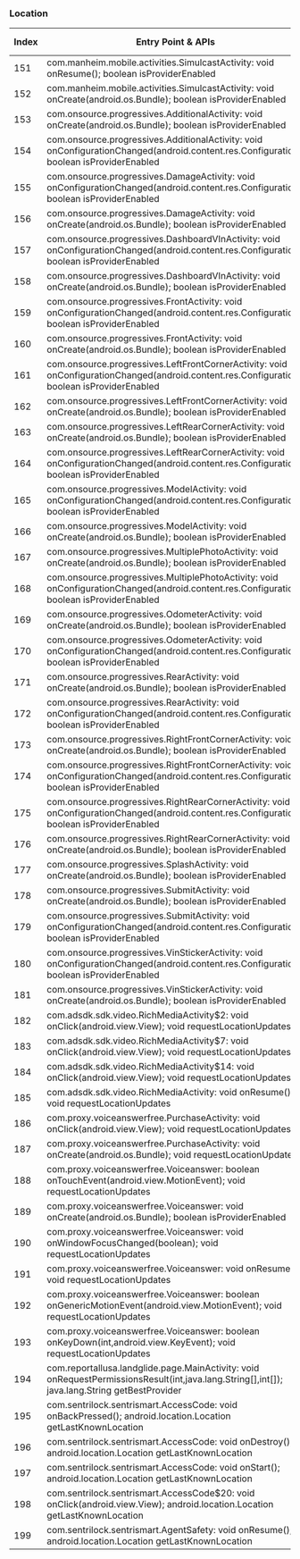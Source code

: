 ### Location
| Index | Entry Point & APIs | Screen shot | Resource id | Label |
| ------------- | ------------- | ------------- |-------------|-------------|
| 151 | com.manheim.mobile.activities.SimulcastActivity: void onResume(); boolean isProviderEnabled | ![](C:\Users\hfu\Documents\COSMOS\output\py\Play_win8\Business\com.manheim.mobile\com.manheim.mobile.activities.SimulcastActivity.png) |  | |
| 152 | com.manheim.mobile.activities.SimulcastActivity: void onCreate(android.os.Bundle); boolean isProviderEnabled | ![](C:\Users\hfu\Documents\COSMOS\output\py\Play_win8\Business\com.manheim.mobile\com.manheim.mobile.activities.SimulcastActivity.png) |  | |
| 153 | com.onsource.progressives.AdditionalActivity: void onCreate(android.os.Bundle); boolean isProviderEnabled | ![](C:\Users\hfu\Documents\COSMOS\output\py\Play_win8\Business\com.onsource.progressives\com.onsource.progressives.AdditionalActivity.png) |  | |
| 154 | com.onsource.progressives.AdditionalActivity: void onConfigurationChanged(android.content.res.Configuration); boolean isProviderEnabled | ![](C:\Users\hfu\Documents\COSMOS\output\py\Play_win8\Business\com.onsource.progressives\com.onsource.progressives.AdditionalActivity.png) |  | |
| 155 | com.onsource.progressives.DamageActivity: void onConfigurationChanged(android.content.res.Configuration); boolean isProviderEnabled | ![](C:\Users\hfu\Documents\COSMOS\output\py\Play_win8\Business\com.onsource.progressives\com.onsource.progressives.DamageActivity.png) |  | |
| 156 | com.onsource.progressives.DamageActivity: void onCreate(android.os.Bundle); boolean isProviderEnabled | ![](C:\Users\hfu\Documents\COSMOS\output\py\Play_win8\Business\com.onsource.progressives\com.onsource.progressives.DamageActivity.png) |  | |
| 157 | com.onsource.progressives.DashboardVInActivity: void onConfigurationChanged(android.content.res.Configuration); boolean isProviderEnabled | ![](C:\Users\hfu\Documents\COSMOS\output\py\Play_win8\Business\com.onsource.progressives\com.onsource.progressives.DashboardVInActivity.png) |  | |
| 158 | com.onsource.progressives.DashboardVInActivity: void onCreate(android.os.Bundle); boolean isProviderEnabled | ![](C:\Users\hfu\Documents\COSMOS\output\py\Play_win8\Business\com.onsource.progressives\com.onsource.progressives.DashboardVInActivity.png) |  | |
| 159 | com.onsource.progressives.FrontActivity: void onConfigurationChanged(android.content.res.Configuration); boolean isProviderEnabled | ![](C:\Users\hfu\Documents\COSMOS\output\py\Play_win8\Business\com.onsource.progressives\com.onsource.progressives.FrontActivity.png) |  | |
| 160 | com.onsource.progressives.FrontActivity: void onCreate(android.os.Bundle); boolean isProviderEnabled | ![](C:\Users\hfu\Documents\COSMOS\output\py\Play_win8\Business\com.onsource.progressives\com.onsource.progressives.FrontActivity.png) |  | |
| 161 | com.onsource.progressives.LeftFrontCornerActivity: void onConfigurationChanged(android.content.res.Configuration); boolean isProviderEnabled | ![](C:\Users\hfu\Documents\COSMOS\output\py\Play_win8\Business\com.onsource.progressives\com.onsource.progressives.LeftFrontCornerActivity.png) |  | |
| 162 | com.onsource.progressives.LeftFrontCornerActivity: void onCreate(android.os.Bundle); boolean isProviderEnabled | ![](C:\Users\hfu\Documents\COSMOS\output\py\Play_win8\Business\com.onsource.progressives\com.onsource.progressives.LeftFrontCornerActivity.png) |  | |
| 163 | com.onsource.progressives.LeftRearCornerActivity: void onCreate(android.os.Bundle); boolean isProviderEnabled | ![](C:\Users\hfu\Documents\COSMOS\output\py\Play_win8\Business\com.onsource.progressives\com.onsource.progressives.LeftRearCornerActivity.png) |  | |
| 164 | com.onsource.progressives.LeftRearCornerActivity: void onConfigurationChanged(android.content.res.Configuration); boolean isProviderEnabled | ![](C:\Users\hfu\Documents\COSMOS\output\py\Play_win8\Business\com.onsource.progressives\com.onsource.progressives.LeftRearCornerActivity.png) |  | |
| 165 | com.onsource.progressives.ModelActivity: void onConfigurationChanged(android.content.res.Configuration); boolean isProviderEnabled | ![](C:\Users\hfu\Documents\COSMOS\output\py\Play_win8\Business\com.onsource.progressives\com.onsource.progressives.ModelActivity.png) |  | |
| 166 | com.onsource.progressives.ModelActivity: void onCreate(android.os.Bundle); boolean isProviderEnabled | ![](C:\Users\hfu\Documents\COSMOS\output\py\Play_win8\Business\com.onsource.progressives\com.onsource.progressives.ModelActivity.png) |  | |
| 167 | com.onsource.progressives.MultiplePhotoActivity: void onCreate(android.os.Bundle); boolean isProviderEnabled | ![](C:\Users\hfu\Documents\COSMOS\output\py\Play_win8\Business\com.onsource.progressives\com.onsource.progressives.MultiplePhotoActivity.png) |  | |
| 168 | com.onsource.progressives.MultiplePhotoActivity: void onConfigurationChanged(android.content.res.Configuration); boolean isProviderEnabled | ![](C:\Users\hfu\Documents\COSMOS\output\py\Play_win8\Business\com.onsource.progressives\com.onsource.progressives.MultiplePhotoActivity.png) |  | |
| 169 | com.onsource.progressives.OdometerActivity: void onCreate(android.os.Bundle); boolean isProviderEnabled | ![](C:\Users\hfu\Documents\COSMOS\output\py\Play_win8\Business\com.onsource.progressives\com.onsource.progressives.OdometerActivity.png) |  | |
| 170 | com.onsource.progressives.OdometerActivity: void onConfigurationChanged(android.content.res.Configuration); boolean isProviderEnabled | ![](C:\Users\hfu\Documents\COSMOS\output\py\Play_win8\Business\com.onsource.progressives\com.onsource.progressives.OdometerActivity.png) |  | |
| 171 | com.onsource.progressives.RearActivity: void onCreate(android.os.Bundle); boolean isProviderEnabled | ![](C:\Users\hfu\Documents\COSMOS\output\py\Play_win8\Business\com.onsource.progressives\com.onsource.progressives.RearActivity.png) |  | |
| 172 | com.onsource.progressives.RearActivity: void onConfigurationChanged(android.content.res.Configuration); boolean isProviderEnabled | ![](C:\Users\hfu\Documents\COSMOS\output\py\Play_win8\Business\com.onsource.progressives\com.onsource.progressives.RearActivity.png) |  | |
| 173 | com.onsource.progressives.RightFrontCornerActivity: void onCreate(android.os.Bundle); boolean isProviderEnabled | ![](C:\Users\hfu\Documents\COSMOS\output\py\Play_win8\Business\com.onsource.progressives\com.onsource.progressives.RightFrontCornerActivity.png) |  | |
| 174 | com.onsource.progressives.RightFrontCornerActivity: void onConfigurationChanged(android.content.res.Configuration); boolean isProviderEnabled | ![](C:\Users\hfu\Documents\COSMOS\output\py\Play_win8\Business\com.onsource.progressives\com.onsource.progressives.RightFrontCornerActivity.png) |  | |
| 175 | com.onsource.progressives.RightRearCornerActivity: void onConfigurationChanged(android.content.res.Configuration); boolean isProviderEnabled | ![](C:\Users\hfu\Documents\COSMOS\output\py\Play_win8\Business\com.onsource.progressives\com.onsource.progressives.RightRearCornerActivity.png) |  | |
| 176 | com.onsource.progressives.RightRearCornerActivity: void onCreate(android.os.Bundle); boolean isProviderEnabled | ![](C:\Users\hfu\Documents\COSMOS\output\py\Play_win8\Business\com.onsource.progressives\com.onsource.progressives.RightRearCornerActivity.png) |  | |
| 177 | com.onsource.progressives.SplashActivity: void onCreate(android.os.Bundle); boolean isProviderEnabled | ![](C:\Users\hfu\Documents\COSMOS\output\py\Play_win8\Business\com.onsource.progressives\com.onsource.progressives.SplashActivity.png) |  | |
| 178 | com.onsource.progressives.SubmitActivity: void onCreate(android.os.Bundle); boolean isProviderEnabled | ![](C:\Users\hfu\Documents\COSMOS\output\py\Play_win8\Business\com.onsource.progressives\com.onsource.progressives.SubmitActivity.png) |  | |
| 179 | com.onsource.progressives.SubmitActivity: void onConfigurationChanged(android.content.res.Configuration); boolean isProviderEnabled | ![](C:\Users\hfu\Documents\COSMOS\output\py\Play_win8\Business\com.onsource.progressives\com.onsource.progressives.SubmitActivity.png) |  | |
| 180 | com.onsource.progressives.VinStickerActivity: void onConfigurationChanged(android.content.res.Configuration); boolean isProviderEnabled | ![](C:\Users\hfu\Documents\COSMOS\output\py\Play_win8\Business\com.onsource.progressives\com.onsource.progressives.VinStickerActivity.png) |  | |
| 181 | com.onsource.progressives.VinStickerActivity: void onCreate(android.os.Bundle); boolean isProviderEnabled | ![](C:\Users\hfu\Documents\COSMOS\output\py\Play_win8\Business\com.onsource.progressives\com.onsource.progressives.VinStickerActivity.png) |  | |
| 182 | com.adsdk.sdk.video.RichMediaActivity$2: void onClick(android.view.View); void requestLocationUpdates | ![](C:\Users\hfu\Documents\COSMOS\output\py\Play_win8\Business\com.proxy.voiceanswerfree\com.adsdk.sdk.video.RichMediaActivity.png) |  | |
| 183 | com.adsdk.sdk.video.RichMediaActivity$7: void onClick(android.view.View); void requestLocationUpdates | ![](C:\Users\hfu\Documents\COSMOS\output\py\Play_win8\Business\com.proxy.voiceanswerfree\com.adsdk.sdk.video.RichMediaActivity.png) |  | |
| 184 | com.adsdk.sdk.video.RichMediaActivity$14: void onClick(android.view.View); void requestLocationUpdates | ![](C:\Users\hfu\Documents\COSMOS\output\py\Play_win8\Business\com.proxy.voiceanswerfree\com.adsdk.sdk.video.RichMediaActivity.png) |  | |
| 185 | com.adsdk.sdk.video.RichMediaActivity: void onResume(); void requestLocationUpdates | ![](C:\Users\hfu\Documents\COSMOS\output\py\Play_win8\Business\com.proxy.voiceanswerfree\com.adsdk.sdk.video.RichMediaActivity.png) |  | |
| 186 | com.proxy.voiceanswerfree.PurchaseActivity: void onClick(android.view.View); void requestLocationUpdates | ![](C:\Users\hfu\Documents\COSMOS\output\py\Play_win8\Business\com.proxy.voiceanswerfree\com.proxy.voiceanswerfree.PurchaseActivity.png) |  | |
| 187 | com.proxy.voiceanswerfree.PurchaseActivity: void onCreate(android.os.Bundle); void requestLocationUpdates | ![](C:\Users\hfu\Documents\COSMOS\output\py\Play_win8\Business\com.proxy.voiceanswerfree\com.proxy.voiceanswerfree.PurchaseActivity.png) |  | |
| 188 | com.proxy.voiceanswerfree.Voiceanswer: boolean onTouchEvent(android.view.MotionEvent); void requestLocationUpdates | ![](C:\Users\hfu\Documents\COSMOS\output\py\Play_win8\Business\com.proxy.voiceanswerfree\com.proxy.voiceanswerfree.Voiceanswer.png) |  | |
| 189 | com.proxy.voiceanswerfree.Voiceanswer: void onCreate(android.os.Bundle); boolean isProviderEnabled | ![](C:\Users\hfu\Documents\COSMOS\output\py\Play_win8\Business\com.proxy.voiceanswerfree\com.proxy.voiceanswerfree.Voiceanswer.png) |  | |
| 190 | com.proxy.voiceanswerfree.Voiceanswer: void onWindowFocusChanged(boolean); void requestLocationUpdates | ![](C:\Users\hfu\Documents\COSMOS\output\py\Play_win8\Business\com.proxy.voiceanswerfree\com.proxy.voiceanswerfree.Voiceanswer.png) |  | |
| 191 | com.proxy.voiceanswerfree.Voiceanswer: void onResume(); void requestLocationUpdates | ![](C:\Users\hfu\Documents\COSMOS\output\py\Play_win8\Business\com.proxy.voiceanswerfree\com.proxy.voiceanswerfree.Voiceanswer.png) |  | |
| 192 | com.proxy.voiceanswerfree.Voiceanswer: boolean onGenericMotionEvent(android.view.MotionEvent); void requestLocationUpdates | ![](C:\Users\hfu\Documents\COSMOS\output\py\Play_win8\Business\com.proxy.voiceanswerfree\com.proxy.voiceanswerfree.Voiceanswer.png) |  | |
| 193 | com.proxy.voiceanswerfree.Voiceanswer: boolean onKeyDown(int,android.view.KeyEvent); void requestLocationUpdates | ![](C:\Users\hfu\Documents\COSMOS\output\py\Play_win8\Business\com.proxy.voiceanswerfree\com.proxy.voiceanswerfree.Voiceanswer.png) |  | |
| 194 | com.reportallusa.landglide.page.MainActivity: void onRequestPermissionsResult(int,java.lang.String[],int[]); java.lang.String getBestProvider | ![](C:\Users\hfu\Documents\COSMOS\output\py\Play_win8\Business\com.reportallusa.landglide\com.reportallusa.landglide.page.MainActivity.png) |  | |
| 195 | com.sentrilock.sentrismart.AccessCode: void onBackPressed(); android.location.Location getLastKnownLocation | ![](C:\Users\hfu\Documents\COSMOS\output\py\Play_win8\Business\com.sentrilock.sentrismart\com.sentrilock.sentrismart.AccessCode.png) |  | |
| 196 | com.sentrilock.sentrismart.AccessCode: void onDestroy(); android.location.Location getLastKnownLocation | ![](C:\Users\hfu\Documents\COSMOS\output\py\Play_win8\Business\com.sentrilock.sentrismart\com.sentrilock.sentrismart.AccessCode.png) |  | |
| 197 | com.sentrilock.sentrismart.AccessCode: void onStart(); android.location.Location getLastKnownLocation | ![](C:\Users\hfu\Documents\COSMOS\output\py\Play_win8\Business\com.sentrilock.sentrismart\com.sentrilock.sentrismart.AccessCode.png) |  | |
| 198 | com.sentrilock.sentrismart.AccessCode$20: void onClick(android.view.View); android.location.Location getLastKnownLocation | ![](C:\Users\hfu\Documents\COSMOS\output\py\Play_win8\Business\com.sentrilock.sentrismart\com.sentrilock.sentrismart.AccessCode.png) |  | |
| 199 | com.sentrilock.sentrismart.AgentSafety: void onResume(); android.location.Location getLastKnownLocation | ![](C:\Users\hfu\Documents\COSMOS\output\py\Play_win8\Business\com.sentrilock.sentrismart\com.sentrilock.sentrismart.AgentSafety.png) |  | |
